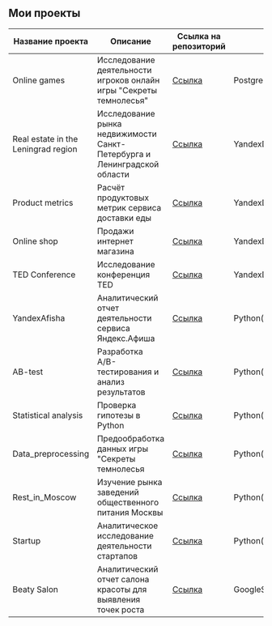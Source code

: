  ## Мои проекты
| Название проекта | Описание | Ссылка на репозиторий | Технологии |
|---|---|---|---|
| Online games | Исследование деятельности игроков онлайн игры "Секреты темнолесья" | [Ссылка](https://github.com/rinatyafarov/Portfolio/tree/e8da58437f938d3fb65074a31a0ab96a2666e574/Online%20games)  | PostgreSQL,DBeaver,GoogleDocs |
| Real estate in the Leningrad region | Исследование рынка недвижимости Санкт-Петербурга и Ленинградской области| [Ссылка](https://github.com/rinatyafarov/Portfolio/tree/e8da58437f938d3fb65074a31a0ab96a2666e574/Real%20estate%20in%20the%20Leningrad%20region)  | YandexDataLens,PostgreSQL,DBeaver,GoogleDocs |
| Product metrics | Расчёт продуктовых метрик сервиса доставки еды | [Ссылка](https://github.com/rinatyafarov/Portfolio/tree/e8da58437f938d3fb65074a31a0ab96a2666e574/Product%20metrics) | YandexDataLens,PostgreSQL  |
| Online shop | Продажи интернет магазина | [Ссылка](https://github.com/rinatyafarov/Portfolio/tree/e8da58437f938d3fb65074a31a0ab96a2666e574/Online%20shop) | YandexDataLens,PostgreSQL  |
| TED Conference | Исследование конференция TED | [Ссылка](https://github.com/rinatyafarov/Portfolio/tree/e8da58437f938d3fb65074a31a0ab96a2666e574/TED%20Conference) | YandexDataLens,PostgreSQL  |
| YandexAfisha | Аналитический отчет деятельности сервиса Яндекс.Афиша| [Ссылка](https://github.com/rinatyafarov/Portfolio/tree/0fd80d31e99c23f066eddfcb1c74b469bcedff94/YandexAfisha) |Python(pandas,numpy,matplotlib.pyplot),YandexDataLens |
| AB-test | Разработка A/B-тестирования и анализ результатов |[Ссылка](https://github.com/rinatyafarov/Portfolio/tree/e8da58437f938d3fb65074a31a0ab96a2666e574/AB-test) | Python(pandas,numpy,matplotlib.pyplot,seaborn) |
| Statistical analysis | Проверка гипотезы в Python |[Ссылка](https://github.com/rinatyafarov/Portfolio/tree/e8da58437f938d3fb65074a31a0ab96a2666e574/Statistical%20analysis) | Python(pandas,numpy,matplotlib.pyplot,seaborn) |
| Data_preprocessing | Предообработка данных игры "Секреты темнолесья | [Ссылка](https://github.com/rinatyafarov/Portfolio/tree/e8da58437f938d3fb65074a31a0ab96a2666e574/Online%20games) | Python(pandas,numpy),JypiterNotebook |
| Rest_in_Moscow | Изучение рынка заведений общественного питания Москвы | [Ссылка](https://github.com/rinatyafarov/Portfolio/tree/2855ead3b434152e0f4907246e4d066940dc9132/Rest_in_Moscow) |Python(pandas,numpy,matplotlib.pyplot) |
| Startup | Аналитическое исследование деятельности стартапов | [Ссылка](https://github.com/rinatyafarov/Portfolio/tree/0f8ca34fe33fe0de7fee9cd14cf6b97f9606aef7/Startup) | Python(pandas,numpy,matplotlib.pyplot,seaborn,phik)|
| Beaty Salon | Аналитический отчет салона красоты для выявления точек роста | [Ссылка](https://github.com/rinatyafarov/Portfolio/tree/358f764ba0ee7860250e5b24aa3bc1019329fd8c/Beauty%20salon) | GoogleSheets |

